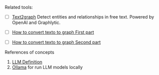 Related tools:

- [ ] [Text2graph](https://graphlytic.com/text2graph) Detect entities and relationships in free text. Powered by OpenAI and Graphlytic.

- [ ] [How to convert texto to graph First part](https://towardsdatascience.com/how-to-convert-any-text-into-a-graph-of-concepts-110844f22a1a)

- [ ] [How to convert texto to graph Second part](https://towardsdatascience.com/text-to-knowledge-graph-made-easy-with-graph-maker-f3f890c0dbe8)




References of concepts

1. [LLM Definition](https://www.cloudflare.com/learning/ai/what-is-large-language-model/)
2. [Ollama](https://ollama.com/) for run LLM models locally